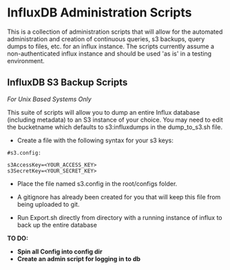 # InfluxDB Administration Scripts

This is a collection of administration scripts that will allow for the automated administration and creation of continuous queries, s3 backups, query dumps to files, etc. for an influx instance.  The scripts currently assume a non-authenticated influx instance and should be used 'as is' in a testing environment.


## InfluxDB S3 Backup Scripts

*For Unix Based Systems Only*

This suite of scripts will allow you to dump an entire Influx database (including metadata) to an S3 instance of your choice.  You may need to edit the bucketname which defaults to s3:influxdumps in the dump_to_s3.sh file.

* Create a file with the following syntax for your s3 keys:

```shell
#s3.config:

s3AccessKey=<YOUR_ACCESS_KEY>
s3SecretKey=<YOUR_SECRET_KEY>
```

* Place the file named s3.config in the root/configs folder.

* A gitignore has already been created for you that will keep this file from being uploaded to git.

* Run Export.sh directly from directory with a running instance of influx to back up the entire database

**TO DO:**
* **Spin all Config into config dir**
* **Create an admin script for logging in to db**
